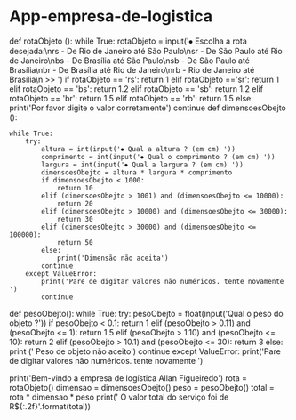 # App-empresa-de-logistica


def rotaObjeto ():
    while True:
      rotaObjeto = input('⦁ Escolha a rota desejada:\nrs - De Rio de Janeiro até São Paulo\nsr - De São Paulo até Rio de Janeiro\nbs - De Brasília até São Paulo\nsb - De São Paulo até Brasília\nbr - De Brasília até Rio de Janeiro\nrb - Rio de Janeiro até Brasília\n >> ')
      if rotaObjeto == 'rs':
        return 1
      elif rotaObjeto =='sr':
        return 1
      elif rotaObjeto == 'bs':
        return 1.2
      elif rotaObjeto == 'sb':
        return 1.2
      elif rotaObjeto == 'br':
        return 1.5
      elif rotaObjeto == 'rb':
        return 1.5
      else:
          print('Por favor digite o valor corretamente')
      continue
def dimensoesObejto ():

    while True:
        try:
            altura = int(input('⦁ Qual a altura ? (em cm) '))
            comprimento = int(input('⦁ Qual o comprimento ? (em cm) '))
            largura = int(input('⦁ Qual a largura ? (em cm) '))
            dimensoesObejto = altura * largura * comprimento
            if dimensoesObejto < 1000:
                return 10
            elif (dimensoesObejto > 1001) and (dimensoesObejto <= 10000):
                return 20
            elif (dimensoesObejto > 10000) and (dimensoesObejto <= 30000):
                return 30
            elif (dimensoesObejto > 30000) and (dimensoesObejto <= 100000):
                return 50
            else:
                print('Dimensão não aceita')
            continue
        except ValueError:
            print('Pare de digitar valores não numéricos. tente novamente ')
            continue
def pesoObejto():
    while True:
        try:
            pesoObejto = float(input('Qual o peso do objeto ?'))
            if pesoObejto < 0.1:
                return 1
            elif (pesoObejto > 0.11) and (pesoObejto <= 1):
                return 1.5
            elif (pesoObejto > 1.10) and (pesoObejto <= 10):
                return 2
            elif (pesoObejto > 10.1) and (pesoObejto <= 30):
                return 3
            else:
                print (' Peso de objeto não aceito')
            continue
        except ValueError:
               print('Pare de digitar valores não numéricos. tente novamente ')



print('Bem-vindo a empresa de logística Allan Figueiredo')
rota = rotaObjeto()
dimensao = dimensoesObejto()
peso = pesoObejto()
total = rota * dimensao * peso
print(' O valor total do serviço foi de R${:.2f}'.format(total))
